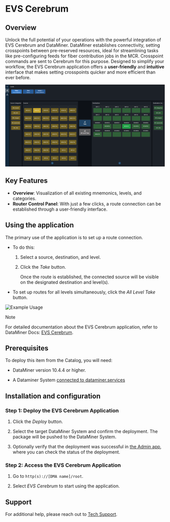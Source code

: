 # EVS Cerebrum

## Overview

Unlock the full potential of your operations with the powerful integration of EVS Cerebrum and DataMiner. DataMiner establishes connectivity, setting crosspoints between pre-reserved resources, ideal for streamlining tasks like pre-configuring feeds for fiber contribution jobs in the MCR. Crosspoint commands are sent to Cerebrum for this purpose. Designed to simplify your workflow, the EVS Cerebrum application offers a **user-friendly** and **intuitive** interface that makes setting crosspoints quicker and more efficient than ever before.

![Overview](./Documentation/Images/Overview_EVS_Cerebrum.png)

## Key Features

- **Overview**: Visualization of all existing mnemonics, levels, and categories.
- **Router Control Panel**: With just a few clicks, a route connection can be established through a user-friendly interface.

## Using the application

The primary use of the application is to set up a route connection.

- To do this:

  1. Select a source, destination, and level.

  1. Click the *Take* button.

     Once the route is established, the connected source will be visible on the designated destination and level(s).

- To set up routes for all levels simultaneously, click the *All Level Take* button.

![Example Usage](./Documentation/Images/Connect.gif)

> [!NOTE]
> For detailed documentation about the EVS Cerebrum application, refer to DataMiner Docs: [EVS Cerebrum](https://docs.dataminer.services/solutions/product_solutions/EVS_Cerebrum/EVS_Cerebrum.html).

## Prerequisites

To deploy this item from the Catalog, you will need:

- DataMiner version 10.4.4 or higher.

- A Dataminer System [connected to dataminer.services](https://docs.dataminer.services/user-guide/Cloud_Platform/Connecting_to_cloud/Connecting_your_DataMiner_System_to_the_cloud.html)

## Installation and configuration

### Step 1: Deploy the EVS Cerebrum Application

1. Click the *Deploy* button.

1. Select the target DataMiner System and confirm the deployment. The package will be pushed to the DataMiner System.

1. Optionally verify that the deployment was successful in [the Admin app](https://admin.dataminer.services/), where you can check the status of the deployment.

### Step 2: Access the EVS Cerebrum Application

1. Go to `http(s)://[DMA name]/root`.

1. Select *EVS Cerebrum* to start using the application.

## Support

For additional help, please reach out to [Tech Support](mailto:techsupport@skyline.be).
